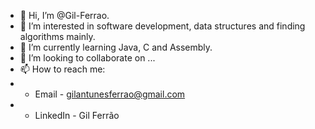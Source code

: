 - 👋 Hi, I’m @Gil-Ferrao.
- 👀 I’m interested in software development, data structures and finding algorithms mainly.
- 🌱 I’m currently learning Java, C and Assembly.
- 💞️ I’m looking to collaborate on ...
- 📫 How to reach me:
- -	Email - gilantunesferrao@gmail.com
- -	LinkedIn - Gil Ferrão

<!---
Gil-Ferrao/Gil-Ferrao is a ✨ special ✨ repository because its `README.md` (this file) appears on your GitHub profile.
You can click the Preview link to take a look at your changes.
--->
